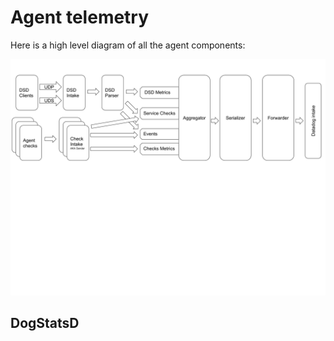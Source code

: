# Agent telemetry

Here is a high level diagram of all the agent components:

![agent-diagram](./agent.svg)

## DogStatsD

